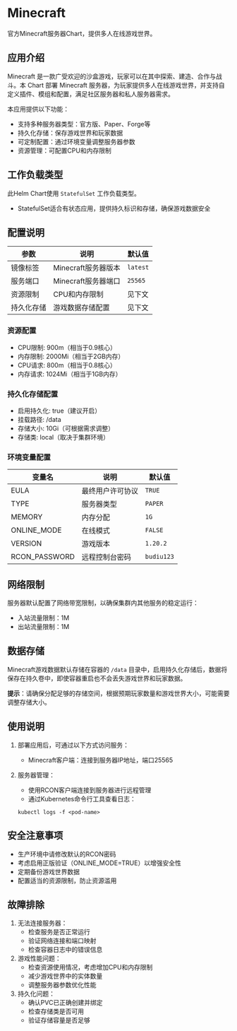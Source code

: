 # Minecraft

官方Minecraft服务器Chart，提供多人在线游戏世界。

## 应用介绍

Minecraft 是一款广受欢迎的沙盒游戏，玩家可以在其中探索、建造、合作与战斗。本 Chart 部署 Minecraft 服务器，为玩家提供多人在线游戏世界，并支持自定义插件、模组和配置，满足社区服务器和私人服务器需求。

本应用提供以下功能：
- 支持多种服务器类型：官方版、Paper、Forge等
- 持久化存储：保存游戏世界和玩家数据
- 可定制配置：通过环境变量调整服务器参数
- 资源管理：可配置CPU和内存限制

## 工作负载类型

此Helm Chart使用 `StatefulSet` 工作负载类型。

- StatefulSet适合有状态应用，提供持久标识和存储，确保游戏数据安全

## 配置说明

| 参数 | 说明 | 默认值 |
|------|------|--------|
| 镜像标签 | Minecraft服务器版本 | `latest` |
| 服务端口 | Minecraft服务器端口 | `25565` |
| 资源限制 | CPU和内存限制 | 见下文 |
| 持久化存储 | 游戏数据存储配置 | 见下文 |

### 资源配置
- CPU限制: 900m（相当于0.9核心）
- 内存限制: 2000Mi（相当于2GB内存）
- CPU请求: 800m（相当于0.8核心）
- 内存请求: 1024Mi（相当于1GB内存）

### 持久化存储配置
- 启用持久化: true（建议开启）
- 挂载路径: /data
- 存储大小: 10Gi（可根据需求调整）
- 存储类: local（取决于集群环境）

### 环境变量配置

| 变量名 | 说明 | 默认值 |
|--------|------|--------|
| EULA | 最终用户许可协议 | `TRUE` |
| TYPE | 服务器类型 | `PAPER` |
| MEMORY | 内存分配 | `1G` |
| ONLINE_MODE | 在线模式 | `FALSE` |
| VERSION | 游戏版本 | `1.20.2` |
| RCON_PASSWORD | 远程控制台密码 | `budiu123` |

## 网络限制

服务器默认配置了网络带宽限制，以确保集群内其他服务的稳定运行：
- 入站流量限制：1M
- 出站流量限制：1M

## 数据存储

Minecraft游戏数据默认存储在容器的 `/data` 目录中，启用持久化存储后，数据将保存在持久卷中，即使容器重启也不会丢失游戏世界和玩家数据。

**提示**：请确保分配足够的存储空间，根据预期玩家数量和游戏世界大小，可能需要调整存储大小。

## 使用说明

1. 部署应用后，可通过以下方式访问服务：
   - Minecraft客户端：连接到服务器IP地址，端口25565

2. 服务器管理：
   - 使用RCON客户端连接到服务器进行远程管理
   - 通过Kubernetes命令行工具查看日志：
   ```
   kubectl logs -f <pod-name>
   ```

## 安全注意事项

- 生产环境中请修改默认的RCON密码
- 考虑启用正版验证（ONLINE_MODE=TRUE）以增强安全性
- 定期备份游戏世界数据
- 配置适当的资源限制，防止资源滥用

## 故障排除

1. 无法连接服务器：
   - 检查服务是否正常运行
   - 验证网络连接和端口映射
   - 检查容器日志中的错误信息
2. 游戏性能问题：
   - 检查资源使用情况，考虑增加CPU和内存限制
   - 减少游戏世界中的实体数量
   - 调整服务器参数优化性能
3. 持久化问题：
   - 确认PVC已正确创建并绑定
   - 检查存储类是否可用
   - 验证存储容量是否足够